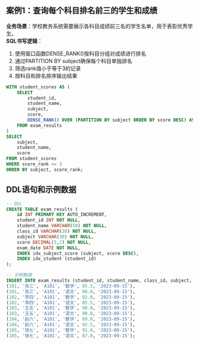 ## 案例1：查询每个科目排名前三的学生和成绩
**业务场景**：学校教务系统需要展示各科目成绩前三名的学生名单，用于表彰优秀学生。  
**SQL书写逻辑**：
1. 使用窗口函数DENSE_RANK()按科目分组对成绩进行排名
2. 通过PARTITION BY subject确保每个科目单独排名
3. 筛选rank值小于等于3的记录
4. 按科目和排名排序输出结果

```sql
WITH student_scores AS (
    SELECT
        student_id,
        student_name,
        subject,
        score,
        DENSE_RANK() OVER (PARTITION BY subject ORDER BY score DESC) AS score_rank
    FROM exam_results
)
SELECT
    subject,
    student_name,
    score
FROM student_scores
WHERE score_rank <= 3
ORDER BY subject, score_rank;
```


## DDL语句和示例数据
```sql
-- DDL
CREATE TABLE exam_results (
    id INT PRIMARY KEY AUTO_INCREMENT,
    student_id INT NOT NULL,
    student_name VARCHAR(50) NOT NULL,
    class_id VARCHAR(20) NOT NULL,
    subject VARCHAR(30) NOT NULL,
    score DECIMAL(5,2) NOT NULL,
    exam_date DATE NOT NULL,
    INDEX idx_subject_score (subject, score DESC),
    INDEX idx_student (student_id)
);

-- 示例数据
INSERT INTO exam_results (student_id, student_name, class_id, subject, score, exam_date) VALUES
(101, '张三', 'A101', '数学', 95.5, '2023-09-15'),
(101, '张三', 'A101', '语文', 88.0, '2023-09-15'),
(102, '李四', 'A101', '数学', 92.0, '2023-09-15'),
(102, '李四', 'A101', '语文', 85.5, '2023-09-15'),
(103, '王五', 'A101', '数学', 98.0, '2023-09-15'),
(103, '王五', 'A101', '语文', 90.0, '2023-09-15'),
(104, '赵六', 'A101', '数学', 89.0, '2023-09-15'),
(104, '赵六', 'A101', '语文', 92.5, '2023-09-15'),
(105, '钱七', 'A101', '数学', 91.0, '2023-09-15'),
(105, '钱七', 'A101', '语文', 87.0, '2023-09-15');
```